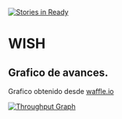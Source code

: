 [![Stories in Ready](https://badge.waffle.io/Bufigol/YeepApp.png?label=ready&title=Ready)](https://waffle.io/Bufigol/YeepApp)
# WISH

## Grafico de avances.
Grafico obtenido desde [waffle.io](https://waffle.io/)

[![Throughput Graph](https://graphs.waffle.io/Bufigol/YeepApp/throughput.svg)](https://waffle.io/Bufigol/YeepApp/metrics)
